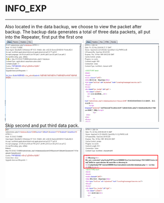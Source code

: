 # INFO_EXP
---------------------
Also located in the data backup, we choose to view the packet after backup.
The backup data generates a total of three data packets, all put into the Repeater, first put the first one
![](https://github.com/AvaterXXX/XiaoCms/blob/master/image/Info_1.png)
Skip second and put third data pack.
![](https://github.com/AvaterXXX/XiaoCms/blob/master/image/Info_2.png)
